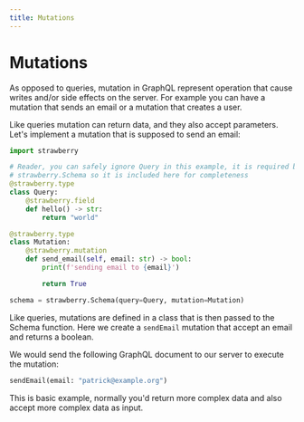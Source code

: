 ```yaml
---
title: Mutations
---
```


# Mutations

As opposed to queries, mutation in GraphQL represent operation that cause writes
and/or side effects on the server. For example you can have a mutation that
sends an email or a mutation that creates a user.

Like queries mutation can return data, and they also accept parameters. Let's
implement a mutation that is supposed to send an email:

```python
import strawberry

# Reader, you can safely ignore Query in this example, it is required by
# strawberry.Schema so it is included here for completeness
@strawberry.type
class Query:
    @strawberry.field
    def hello() -> str:
        return "world"

@strawberry.type
class Mutation:
    @strawberry.mutation
    def send_email(self, email: str) -> bool:
        print(f'sending email to {email}')

        return True

schema = strawberry.Schema(query=Query, mutation=Mutation)
```

Like queries, mutations are defined in a class that is then passed to the Schema
function. Here we create a `sendEmail` mutation that accept an email and returns
a boolean.

We would send the following GraphQL document to our server to execute the
mutation:

```graphql
sendEmail(email: "patrick@example.org")
```

This is basic example, normally you'd return more complex data and also accept
more complex data as input.

